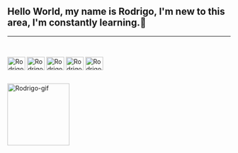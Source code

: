 ## Hello World, my name is Rodrigo, I'm new to this area, I'm constantly learning.👋
 <hr size="5"> 

##

<div style="display: inline_block"><br>
<img align="center" alt="Rodrigo-html5" height="30" width="40" src="https://icongr.am/devicon/html5-original.svg?size=128&color=currentColor">
<img align="center" alt="Rodrigo-php" height="30" width="40" src="https://icongr.am/devicon/php-original.svg?size=128&color=currentColor">
<img align="center" alt="Rodrigo-Js" height="30" width="40" src="https://icongr.am/devicon/javascript-original.svg?size=128&color=currentColor">
<img align="center" alt="Rodrigo-css3" height="30" width="40" src="https://icongr.am/devicon/css3-original.svg?size=119&color=currentColor">
<img align="center" alt="Rodrigo-php" height="30" width="40" src="https://icongr.am/devicon/python-original.svg?size=128&color=currentColor">
</div>

##

<div> 
  <img align="left" alt="Rodrigo-gif" height="140" width="140" src="https://media.tenor.com/2tmFzIpCJTYAAAAM/shinji-shinji-ikari.gif">
    </div>

  <div>
<a href="https:/https://www.instagram.com/reel/DHhKW_1o_rv/?igsh=MzR2em9mbnk5Zmh4" img align="center" alt="Rodrigo-ph" height="30" width="40" target="blankscing sec"https://icongr.am/jam/camera.svg?size=128&color=currentColor></a>
</div>
